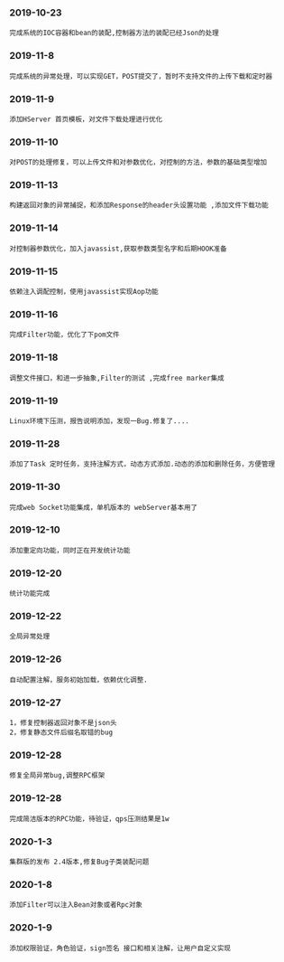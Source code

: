 
### 2019-10-23
    完成系统的IOC容器和bean的装配,控制器方法的装配已经Json的处理

### 2019-11-8
    完成系统的异常处理，可以实现GET，POST提交了，暂时不支持文件的上传下载和定时器
    
### 2019-11-9
    添加HServer 首页模板，对文件下载处理进行优化
    
### 2019-11-10
    对POST的处理修复，可以上传文件和对参数优化，对控制的方法，参数的基础类型增加

### 2019-11-13        
    构建返回对象的异常捕捉，和添加Response的header头设置功能 ,添加文件下载功能
    
### 2019-11-14
    对控制器参数优化，加入javassist,获取参数类型名字和后期HOOK准备      

### 2019-11-15
    依赖注入调配控制，使用javassist实现Aop功能 
    
### 2019-11-16
    完成Filter功能，优化了下pom文件

### 2019-11-18
    调整文件接口，和进一步抽象,Filter的测试 ,完成free marker集成

### 2019-11-19
    Linux环境下压测，报告说明添加，发现一Bug.修复了....    

### 2019-11-28
    添加了Task 定时任务，支持注解方式，动态方式添加.动态的添加和删除任务，方便管理
    
### 2019-11-30
    完成web Socket功能集成，单机版本的 webServer基本用了        

### 2019-12-10
    添加重定向功能，同时正在开发统计功能
    
### 2019-12-20
    统计功能完成  
            
### 2019-12-22
    全局异常处理        
            
### 2019-12-26
    自动配置注解，服务初始加载，依赖优化调整.
    
### 2019-12-27
    1，修复控制器返回对象不是json头
    2，修复静态文件后缀名取错的bug
    
### 2019-12-28
    修复全局异常bug,调整RPC框架      

### 2019-12-28
    完成简洁版本的RPC功能，待验证，qps压测结果是1w
    
### 2020-1-3
    集群版的发布 2.4版本,修复Bug子类装配问题      

### 2020-1-8
    添加Filter可以注入Bean对象或者Rpc对象

### 2020-1-9
    添加权限验证，角色验证，sign签名 接口和相关注解，让用户自定义实现                 